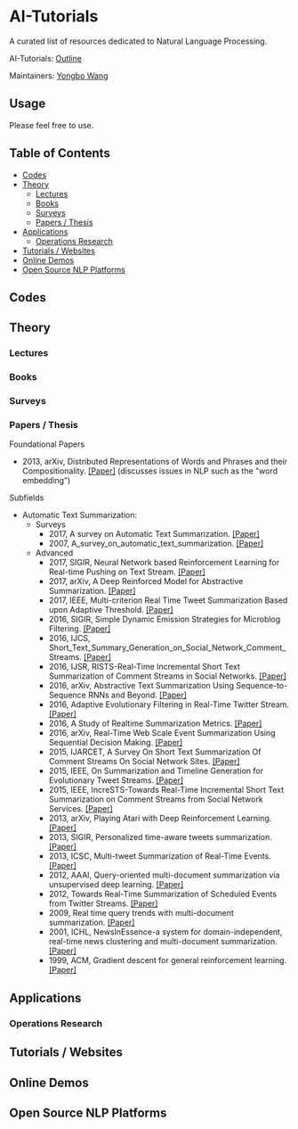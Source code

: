 # AI-Tutorials

A curated list of resources dedicated to Natural Language Processing.

AI-Tutorials: [Outline](https://github.com/yongbowin/AI-Tutorials)

Maintainers: [Yongbo Wang](https://github.com/yongbowin)


## Usage
Please feel free to use.

## Table of Contents

 - [Codes](#codes)
 - [Theory](#theory)
   - [Lectures](#lectures)
   - [Books](#books)
   - [Surveys](#surveys)
   - [Papers / Thesis](#papers--thesis)
 - [Applications](#applications)
   - [Operations Research](#operations-research)
 - [Tutorials / Websites](#tutorials--websites)
 - [Online Demos](#online-demos)
 - [Open Source NLP Platforms](#open-source-NLP-platforms)

## Codes

## Theory

### Lectures

### Books

### Surveys


### Papers / Thesis
Foundational Papers
 - 2013, arXiv, Distributed Representations of Words and Phrases and their Compositionality. [[Paper]](https://arxiv.org/pdf/1310.4546.pdf) (discusses issues in NLP such as the "word embedding")

Subfields
 - Automatic Text Summarization:
   - Surveys
     - 2017, A survey on Automatic Text Summarization. [[Paper]](https://www.researchgate.net/profile/Oguzhan_Tas2/publication/319904994_A_survey_on_Automatic_Text_Summarization/links/59cad16945851556e97e3228/A-survey-on-Automatic-Text-Summarization.pdf?origin=publication_detail)
     - 2007, A_survey_on_automatic_text_summarization. [[Paper]](http://www.cs.cmu.edu/afs/cs/Web/People/nasmith/LS2/das-martins.07.pdf)
   - Advanced
     - 2017, SIGIR, Neural Network based Reinforcement Learning for Real-time Pushing on Text Stream. [[Paper]](https://www.researchgate.net/publication/318764033_Neural_Network_based_Reinforcement_Learning_for_Real-time_Pushing_on_Text_Stream)
     - 2017, arXiv, A Deep Reinforced Model for Abstractive Summarization. [[Paper]](https://openreview.net/pdf/34f5413297ae5ab2dca2ceb906f9fcbc0499bedf.pdf)
     - 2017, IEEE, Multi-criterion Real Time Tweet Summarization Based upon Adaptive Threshold. [[Paper]](http://oatao.univ-toulouse.fr/17220/1/chellal_17220.pdf)
     - 2016, SIGIR, Simple Dynamic Emission Strategies for Microblog Filtering. [[Paper]](https://cs.uwaterloo.ca/~jimmylin/publications/Tan_etal_SIGIR2016b.pdf)
     - 2016, IJCS, Short_Text_Summary_Generation_on_Social_Network_Comment_Streams. [[Paper]](http://www.ijcsonline.com/IJCS/Vol03_Issue07/Short_Text_Summary_Generation_on_Social_Network_Comment_Streams.pdf)
     - 2016, IJSR, RISTS-Real-Time Incremental Short Text Summarization of Comment Streams in Social Networks. [[Paper]](http://bermuda.citi.sinica.edu.tw/wordpress/wp-content/uploads/2014/04/IncreSTS.pdf)
     - 2016, arXiv, Abstractive Text Summarization Using Sequence-to-Sequence RNNs and Beyond. [[Paper]](http://ai2-s2-pdfs.s3.amazonaws.com/b9e3/3c9d779ccecdc2a81b9bb52e424d96423220.pdf)
     - 2016, Adaptive Evolutionary Filtering in Real-Time Twitter Stream. [[Paper]](http://59.108.48.35:8080/static/upload/20170614171356_4082.pdf)
     - 2016, A Study of Realtime Summarization Metrics. [[Paper]](http://eprints.gla.ac.uk/148597/1/148597.pdf)
     - 2016, arXiv, Real-Time Web Scale Event Summarization Using Sequential Decision Making. [[Paper]](http://www.cs.columbia.edu/nlp/papers/2016/kedzie_event_summarization_sequential_ijcai2016.pdf)
     - 2015, IJARCET, A Survey On Short Text Summarization Of Comment Streams On Social Network Sites. [[Paper]](http://ijarcet.org/wp-content/uploads/IJARCET-VOL-4-ISSUE-11-4147-4151.pdf)
     - 2015, IEEE, On Summarization and Timeline Generation for Evolutionary Tweet Streams. [[Paper]](http://www.corporatetech.in/admin/ieee/On%20Summarization%20and%20Timeline%20Generation.pdf)
     - 2015, IEEE, IncreSTS-Towards Real-Time Incremental Short Text Summarization on Comment Streams from Social Network Services. [[Paper]](http://bermuda.citi.sinica.edu.tw/wordpress/wp-content/uploads/2014/04/IncreSTS.pdf)
     - 2013, arXiv, Playing Atari with Deep Reinforcement Learning. [[Paper]](http://www.cl.cam.ac.uk/~ey204/teaching/ACS/R244_2017_2018/papers/mnih_nips_2013.pdf)
     - 2013, SIGIR, Personalized time-aware tweets summarization. [[Paper]](http://edgar.meij.pro/wp-content/papercite-data/pdf/sigir-2013-ren.pdf)
     - 2013, ICSC, Multi-tweet Summarization of Real-Time Events. [[Paper]](http://danushka.net/papers/TweetSummary_2013.pdf)
     - 2012, AAAI, Query-oriented multi-document summarization via unsupervised deep learning. [[Paper]](http://ai2-s2-pdfs.s3.amazonaws.com/ef9e/17ef4dc2b42c5ec2cacf9a504f844ced484b.pdf)
     - 2012, Towards Real-Time Summarization of Scheduled Events from Twitter Streams. [[Paper]](http://ia800406.us.archive.org/19/items/arxiv-1204.3731/1204.3731.pdf)
     - 2009, Real time query trends with multi-document summarization. [[Paper]](http://patentimages.storage.googleapis.com/pdfs/US7613690.pdf)
     - 2001, ICHL, NewsInEssence-a system for domain-independent, real-time news clustering and multi-document summarization. [[Paper]](http://acl-arc.comp.nus.edu.sg/archives/acl-arc-090501d3/data/pdf/anthology-PDF/H/H01/H01-1056.pdf)
     - 1999, ACM, Gradient descent for general reinforcement learning. [[Paper]](http://leemon.com/papers/1999bm.pdf)

## Applications

### Operations Research

## Tutorials / Websites

## Online Demos

## Open Source NLP Platforms


